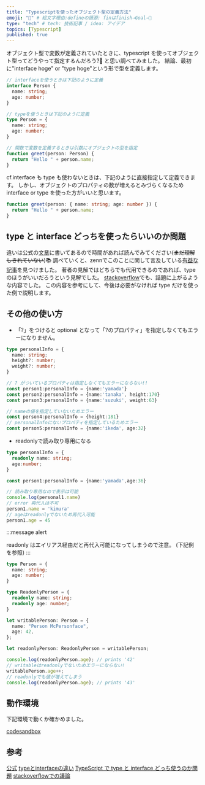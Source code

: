 ```yaml
---
title: "Typescriptを使ったオブジェクト型の定義方法"
emoji: "🏁" # 絵文字理由:defineの語源: finはfinish→Goal→🏁
type: "tech" # tech: 技術記事 / idea: アイデア
topics: [Typescript]
published: true
---
```


オブジェクト型で変数が定義されていたときに、typescript を使ってオブジェクト型ってどうやって指定するんだろう?🤔 と思い調べてみました。
結論、最初に"interface hoge" or "type hoge"という形で型を定義します。

```ts
// interfaceを使うときは下記のように定義
interface Person {
  name: string;
  age: number;
}

// typeを使うときは下記のように定義
type Person = {
  name: string;
  age: number;
}

// 関数で変数を定義するときは引数にオブジェクトの型を指定
function greet(person: Person) {
  return "Hello " + person.name;
}
```

cf.interface も type も使わないときは、下記のように直接指定して定義できます。
しかし、オブジェクトのプロパティの数が増えるとみづらくなるため interface or type を使った方がいいと思います。

```ts
function greet(person: { name: string; age: number }) {
  return "Hello " + person.name;
}
```

## type と interface どっちを使ったらいいのか問題

違いは公式の[文章](https://www.typescriptlang.org/docs/handbook/2/everyday-types.html#differences-between-type-aliases-and-interfaces)に書いてあるので時間があれば読んでみてください(~~まだ理解しきれていない~~)📚
調べていくと、zennでこのことに関して言及している[有益な記事](https://zenn.dev/seya/articles/aa94166c977280)を見つけました。
著者の見解ではどちらでも代用できるのであれば、typeのほうがいいだろうという見解でした。
[stackoverflow](https://stackoverflow.com/questions/37233735/typescript-interfaces-vs-types)でも、話題に上がるような内容でした。
この内容を参考にして、今後は必要がなければ type だけを使った例で説明します。

## その他の使い方

- 「?」をつけると optional となって「?のプロパティ」を指定しなくてもエラーになりません。

```ts
type personalInfo = {
  name: string;
  height?: number;
  weight?: number;
}

// ? がついているプロパティは指定しなくてもエラーにならない!!
const person1:personalInfo = {name:'yamada'}
const person2:personalInfo = {name:'tanaka', height:170}
const person3:personalInfo = {name:'suzuki', weight:63}

// nameの値を指定していないためエラー
const person4:personalInfo = {height:181}
// personalInfoにないプロパティを指定しているためエラー
const person5:personalInfo = {name:'ikeda', age:32}
```

- readonlyで読み取り専用になる

```ts
type personalInfo = {
  readonly name: string;
  age:number;
}

const person1:personalInfo = {name:'yamada',age:36}

// 読み取り専用なので表示は可能
console.log(personal1.name)
// error 再代入は不可
person1.name = 'kimura'
// ageはreadonlyでないため再代入可能
person1.age = 45
```

:::message alert

readonly はエイリアス経由だと再代入可能になってしまうので注意。
(下記例を参照)
:::

```ts
type Person = {
  name: string;
  age: number;
}

type ReadonlyPerson = {
  readonly name: string;
  readonly age: number;
}

let writablePerson: Person = {
  name: "Person McPersonface",
  age: 42,
};

let readonlyPerson: ReadonlyPerson = writablePerson;

console.log(readonlyPerson.age); // prints '42'
// writableはreadonlyでないためエラーにならない!
writablePerson.age++;
// readonlyでも値が増えてしまう
console.log(readonlyPerson.age); // prints '43'
```

## 動作環境

下記環境で動くか確かめました。

[codesandbox](https://codesandbox.io/)

## 参考

[公式](https://www.typescriptlang.org/docs/handbook/2/objects.html)
[typeとinterfaceの違い](https://www.typescriptlang.org/docs/handbook/2/everyday-types.html#differences-between-type-aliases-and-interfaces)
[TypeScript で type と interface どっち使うのか問題](https://zenn.dev/seya/articles/aa94166c977280)
[stackoverflowでの議論](https://stackoverflow.com/questions/37233735/typescript-interfaces-vs-types)
